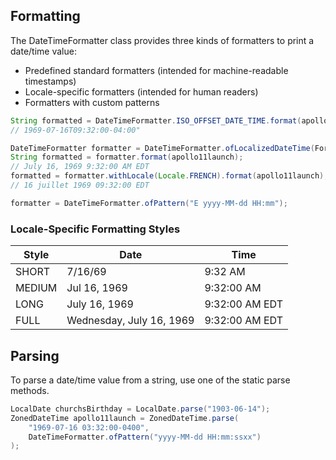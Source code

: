 ## Formatting

The DateTimeFormatter class provides three kinds of formatters to print a date/time value:

- Predefined standard formatters (intended for machine-readable timestamps)
- Locale-specific formatters (intended for human readers)
- Formatters with custom patterns

```java
String formatted = DateTimeFormatter.ISO_OFFSET_DATE_TIME.format(apollo11launch);
// 1969-07-16T09:32:00-04:00"

DateTimeFormatter formatter = DateTimeFormatter.ofLocalizedDateTime(FormatStyle.LONG);
String formatted = formatter.format(apollo11launch);
// July 16, 1969 9:32:00 AM EDT
formatted = formatter.withLocale(Locale.FRENCH).format(apollo11launch);
// 16 juillet 1969 09:32:00 EDT

formatter = DateTimeFormatter.ofPattern("E yyyy-MM-dd HH:mm");
```

### Locale-Specific Formatting Styles

| Style  | Date                     | Time           |
| ------ | ------------------------ | -------------- |
| SHORT  | 7/16/69                  | 9:32 AM        |
| MEDIUM | Jul 16, 1969             | 9:32:00 AM     |
| LONG   | July 16, 1969            | 9:32:00 AM EDT |
| FULL   | Wednesday, July 16, 1969 | 9:32:00 AM EDT |

## Parsing

To parse a date/time value from a string, use one of the static parse methods.

```java
LocalDate churchsBirthday = LocalDate.parse("1903-06-14");
ZonedDateTime apollo11launch = ZonedDateTime.parse(
    "1969-07-16 03:32:00-0400",
    DateTimeFormatter.ofPattern("yyyy-MM-dd HH:mm:ssxx")
);
```
